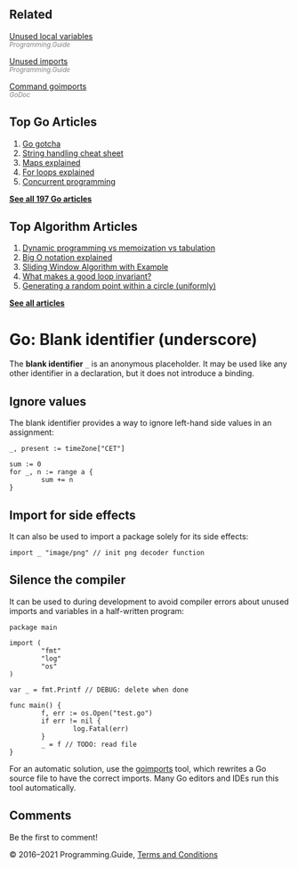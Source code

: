 



## Related

[Unused local variables](unused-local-variables.html)  
<span style="color: grey; font-style: italic; font-size: smaller">Programming.Guide</span>

[Unused imports](unused-imports.html)  
<span style="color: grey; font-style: italic; font-size: smaller">Programming.Guide</span>

[Command goimports](https://godoc.org/golang.org/x/tools/cmd/goimports)  
<span style="color: grey; font-style: italic; font-size: smaller">GoDoc</span>

## Top Go Articles

1.  [Go gotcha](go-gotcha.html)
2.  [String handling cheat sheet](string-functions-reference-cheat-sheet.html)
3.  [Maps explained](maps-explained.html)
4.  [For loops explained](for-loop.html)
5.  [Concurrent programming](go-concurrency-tutorial.html)

[**See all 197 Go articles**](index.html)



## Top Algorithm Articles

1.  [Dynamic programming vs memoization vs tabulation](../dynamic-programming-vs-memoization-vs-tabulation.html)
2.  [Big O notation explained](../big-o-notation-explained.html)
3.  [Sliding Window Algorithm with Example](../sliding-window-example.html)
4.  [What makes a good loop invariant?](../what-makes-a-good-loop-invariant.html)
5.  [Generating a random point within a circle (uniformly)](../random-point-within-circle.html)

[**See all articles**](../index.html)

# Go: Blank identifier (underscore)

The **blank identifier** `_` is an anonymous placeholder. It may be used like any other identifier in a declaration, but it does not introduce a binding.

## Ignore values

The blank identifier provides a way to ignore left-hand side values in an assignment:

    _, present := timeZone["CET"]

    sum := 0
    for _, n := range a {
            sum += n
    }

## Import for side effects

It can also be used to import a package solely for its side effects:

    import _ "image/png" // init png decoder function

## Silence the compiler

It can be used to during development to avoid compiler errors about unused imports and variables in a half-written program:

    package main

    import (
            "fmt"
            "log"
            "os"
    )

    var _ = fmt.Printf // DEBUG: delete when done

    func main() {
            f, err := os.Open("test.go")
            if err != nil {
                    log.Fatal(err)
            }
            _ = f // TODO: read file
    }

For an automatic solution, use the [goimports](https://godoc.org/golang.org/x/tools/cmd/goimports) tool, which rewrites a Go source file to have the correct imports. Many Go editors and IDEs run this tool automatically.

## Comments

Be the first to comment!

© 2016–2021 Programming.Guide, [Terms and Conditions](../terms-and-conditions.html)
